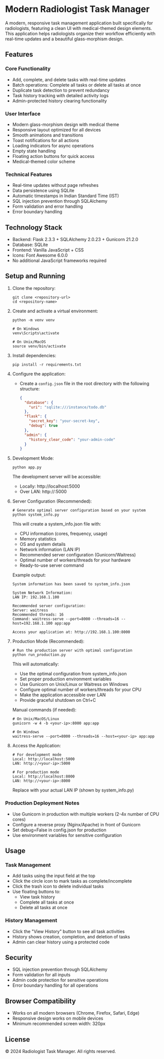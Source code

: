 # Modern Radiologist Task Manager

A modern, responsive task management application built specifically for radiologists, featuring a clean UI with medical-themed design elements. This application helps radiologists organize their workflow efficiently with real-time updates and a beautiful glass-morphism design.

## Features

### Core Functionality
- Add, complete, and delete tasks with real-time updates
- Batch operations: Complete all tasks or delete all tasks at once
- Duplicate task detection to prevent redundancy
- Task history tracking with detailed activity logs
- Admin-protected history clearing functionality

### User Interface
- Modern glass-morphism design with medical theme
- Responsive layout optimized for all devices
- Smooth animations and transitions
- Toast notifications for all actions
- Loading indicators for async operations
- Empty state handling
- Floating action buttons for quick access
- Medical-themed color scheme

### Technical Features
- Real-time updates without page refreshes
- Data persistence using SQLite
- Automatic timestamps in Indian Standard Time (IST)
- SQL injection prevention through SQLAlchemy
- Form validation and error handling
- Error boundary handling

## Technology Stack
- Backend: Flask 2.3.3 + SQLAlchemy 2.0.23 + Gunicorn 21.2.0
- Database: SQLite
- Frontend: Vanilla JavaScript + CSS
- Icons: Font Awesome 6.0.0
- No additional JavaScript frameworks required

## Setup and Running

1. Clone the repository:
   ```
   git clone <repository-url>
   cd <repository-name>
   ```

2. Create and activate a virtual environment:
   ```
   python -m venv venv
   
   # On Windows
   venv\Scripts\activate
   
   # On Unix/MacOS
   source venv/bin/activate
   ```

3. Install dependencies:
   ```
   pip install -r requirements.txt
   ```

4. Configure the application:
   - Create a `config.json` file in the root directory with the following structure:
     ```json
     {
       "database": {
         "uri": "sqlite:///instance/todo.db"
       },
       "flask": {
         "secret_key": "your-secret-key",
         "debug": true
       },
       "admin": {
         "history_clear_code": "your-admin-code"
       }
     }
     ```

5. Development Mode:
   ```
   python app.py
   ```
   The development server will be accessible:
   - Locally: http://localhost:5000
   - Over LAN: http://<your-ip>:5000

6. Server Configuration (Recommended):
   ```
   # Generate optimal server configuration based on your system
   python system_info.py
   ```
   This will create a system_info.json file with:
   - CPU information (cores, frequency, usage)
   - Memory statistics
   - OS and system details
   - Network information (LAN IP)
   - Recommended server configuration (Gunicorn/Waitress)
   - Optimal number of workers/threads for your hardware
   - Ready-to-use server command

   Example output:
   ```
   System information has been saved to system_info.json

   System Network Information:
   LAN IP: 192.168.1.100

   Recommended server configuration:
   Server: waitress
   Recommended threads: 16
   Command: waitress-serve --port=8000 --threads=16 --host=192.168.1.100 app:app

   Access your application at: http://192.168.1.100:8000
   ```

7. Production Mode (Recommended):
   ```
   # Run the production server with optimal configuration
   python run_production.py
   ```
   This will automatically:
   - Use the optimal configuration from system_info.json
   - Set proper production environment variables
   - Use Gunicorn on Unix/Linux or Waitress on Windows
   - Configure optimal number of workers/threads for your CPU
   - Make the application accessible over LAN
   - Provide graceful shutdown on Ctrl+C

   Manual commands (if needed):
   ```
   # On Unix/MacOS/Linux
   gunicorn -w 4 -b <your-ip>:8000 app:app

   # On Windows
   waitress-serve --port=8000 --threads=16 --host=<your-ip> app:app
   ```

8. Access the Application:
   ```
   # For development mode
   Local: http://localhost:5000
   LAN: http://<your-ip>:5000

   # For production mode
   Local: http://localhost:8000
   LAN: http://<your-ip>:8000
   ```
   Replace <your-ip> with your actual LAN IP (shown by system_info.py)

### Production Deployment Notes
- Use Gunicorn in production with multiple workers (2-4x number of CPU cores)
- Configure a reverse proxy (Nginx/Apache) in front of Gunicorn
- Set debug=False in config.json for production
- Use environment variables for sensitive configuration

## Usage

### Task Management
- Add tasks using the input field at the top
- Click the circle icon to mark tasks as complete/incomplete
- Click the trash icon to delete individual tasks
- Use floating buttons to:
  - View task history
  - Complete all tasks at once
  - Delete all tasks at once

### History Management
- Click the "View History" button to see all task activities
- History shows creation, completion, and deletion of tasks
- Admin can clear history using a protected code

## Security
- SQL injection prevention through SQLAlchemy
- Form validation for all inputs
- Admin code protection for sensitive operations
- Error boundary handling for all operations

## Browser Compatibility
- Works on all modern browsers (Chrome, Firefox, Safari, Edge)
- Responsive design works on mobile devices
- Minimum recommended screen width: 320px

## License
© 2024 Radiologist Task Manager. All rights reserved.